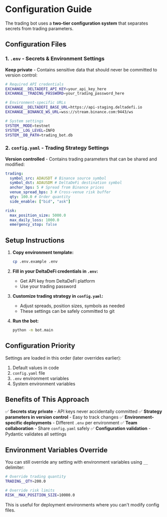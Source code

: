 # Configuration Guide

The trading bot uses a **two-tier configuration system** that separates secrets from trading parameters.

## Configuration Files

### 1. `.env` - Secrets & Environment Settings

**Keep private** - Contains sensitive data that should never be committed to version control:

```bash
# Required API credentials
EXCHANGE__DELTADEFI_API_KEY=your_api_key_here
EXCHANGE__TRADING_PASSWORD=your_trading_password_here

# Environment-specific URLs
EXCHANGE__DELTADEFI_BASE_URL=https://api-staging.deltadefi.io
EXCHANGE__BINANCE_WS_URL=wss://stream.binance.com:9443/ws

# System settings
SYSTEM__MODE=testnet
SYSTEM__LOG_LEVEL=INFO
SYSTEM__DB_PATH=trading_bot.db
```

### 2. `config.yaml` - Trading Strategy Settings

**Version controlled** - Contains trading parameters that can be shared and modified:

```yaml
trading:
  symbol_src: ADAUSDT # Binance source symbol
  symbol_dst: ADAUSDM # DeltaDeFi destination symbol
  anchor_bps: 5 # Spread from Binance prices
  venue_spread_bps: 3 # Cross-venue risk buffer
  qty: 100.0 # Order quantity
  side_enable: ["bid", "ask"]

risk:
  max_position_size: 5000.0
  max_daily_loss: 1000.0
  emergency_stop: false
```

## Setup Instructions

1. **Copy environment template:**

   ```bash
   cp .env.example .env
   ```

2. **Fill in your DeltaDeFi credentials in `.env`:**

   - Get API key from DeltaDeFi platform
   - Use your trading password

3. **Customize trading strategy in `config.yaml`:**

   - Adjust spreads, position sizes, symbols as needed
   - These settings can be safely committed to git

4. **Run the bot:**

   ```bash
   python -m bot.main
   ```

## Configuration Priority

Settings are loaded in this order (later overrides earlier):

1. Default values in code
2. `config.yaml` file
3. `.env` environment variables
4. System environment variables

## Benefits of This Approach

✅ **Secrets stay private** - API keys never accidentally committed
✅ **Strategy parameters in version control** - Easy to track changes
✅ **Environment-specific deployments** - Different `.env` per environment
✅ **Team collaboration** - Share `config.yaml` safely
✅ **Configuration validation** - Pydantic validates all settings

## Environment Variables Override

You can still override any setting with environment variables using `__` delimiter:

```bash
# Override trading quantity
TRADING__QTY=200.0

# Override risk limits
RISK__MAX_POSITION_SIZE=10000.0
```

This is useful for deployment environments where you can't modify config files.
